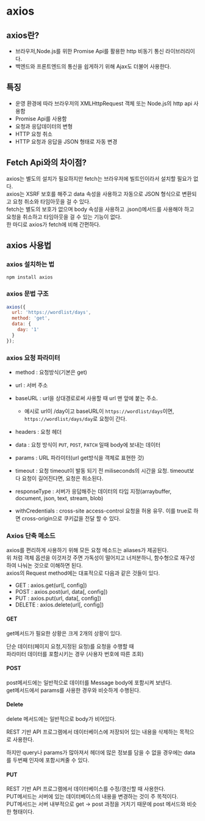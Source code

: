 # axios   
## axios란?
- 브라우저,Node.js를 위한 Promise Api를 활용한 http 비동기 통신 라이브러리이다.
- 백엔드와 프론트엔드의 통신을 쉽게하기 위해 Ajax도 더불어 사용한다.

## 특징
- 운영 환경에 따라 브라우저의 XMLHttpRequest 객체 또는 Node.js의 http api 사용함
- Promise Api를 사용함
- 요청과 응답데이터의 변형
- HTTP 요청 취소
- HTTP 요청과 응답을 JSON 형태로 자동 변경

## Fetch Api와의 차이점?
axios는 별도의 설치가 필요하지만 fetch는 브라우저에 빌트인이라서 설치할 필요가 없다.   
axios는 XSRF 보호를 해주고 data 속성을 사용하고 자동으로 JSON 형식으로 변환되고 요청 취소와 타임아웃을 걸 수 있다.   
fetch는 별도의 보호가 없으며 body 속성을 사용하고 .json()메서드를 사용해야 하고 요청을 취소하고 타임아웃을 걸 수 있는 기능이 없다.   
한 마디로 axios가 fetch에 비해 간편하다.

## axios 사용법
### axios 설치하는 법
```
npm install axios
```

### axios 문법 구조
```javascript
axios({
  url: 'https://wordlist/days', 
  method: 'get',
  data: { 
    day: '1'
  }
});
```
### axios 요청 파라미터   
- method : 요청방식(기본은 get)   
- url : 서버 주소
- baseURL : url을 상대경로로써 사용할 때 url 맨 앞에 붙는 주소.

    - 예시로 url이 /day이고 baseURL이 `https://wordlist/days`이면, `https://wordlist/days/day`로 요청이 간다.

- headers : 요청 헤더   
- data : 요청 방식이 `PUT`, `POST`, `PATCH` 일때 body에 보내는 데이터   
- params : URL 파라미터(url get방식을 객체로 표현한 것)   
- timeout : 요청 timeout이 발동 되기 전 miliseconds의 시간을 요청. timeout보다 요청이 길어진다면, 요청은 취소된다.
- responseType : 서버가 응답해주는 데이터의 타입 지정(arraybuffer, document, json, text, stream, blob)
- withCredentials : cross-site access-control 요청을 허용 유무. 이를 true로 하면 cross-origin으로 쿠키값을 전달 할 수 있다.

### Axios 단축 메소드

axios를 편리하게 사용하기 위해 모든 요청 메소드는 aliases가 제공된다.    
위 처럼 객체 옵션을 이것저것 주면 가독성이 떨어지고 너저분하니, 함수형으로 재구성하여 나눠논 것으로 이해하면 된다.    
axios의 Request method에는 대표적으로 다음과 같은 것들이 있다.

- GET : axios.get(url[, config])
- POST : axios.post(url, data[, config])
- PUT : axios.put(url, data[, config])
- DELETE : axios.delete(url[, config])

#### GET   

get메서드가 필요한 상황은 크게 2개의 상황이 있다.     

단순 데이터(페이지 요청,지정된 요청)를 요청을 수행할 때   
파라미터 데이터를 포함시키는 경우 (사용자 번호에 따른 조회)

#### POST

post메서드에는 일반적으로 데이터를 Message body에 포함시켜 보낸다.   
get메서드에서 params를 사용한 경우와 비슷하게 수행된다.   

#### Delete

delete 메서드에는 일반적으로 body가 비어있다.

REST 기반 API 프로그램에서 데이터베이스에 저장되어 있는 내용을 삭제하는 목적으로 사용한다.

하지만 query나 params가 많아져서 헤더에 많은 정보를 담을 수 없을 경우에는 data를 두번째 인자에 포함시켜줄 수 있다.

#### PUT
REST 기반 API 프로그램에서 데이터베이스를 수정/갱신할 때 사용한다.   
PUT메서드는 서버에 있는 데이터베이스의 내용을 변경하는 것이 주 목적이다.   
PUT메서드는 서버 내부적으로 get -> post 과정을 거치기 때문에 post 메서드와 비슷한 형태이다.